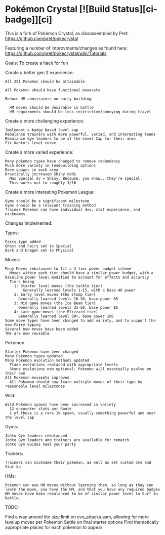# Pokémon Crystal [![Build Status][ci-badge]][ci]

This is a fork of Pokémon Crystal, as dissassembled by Pret:
https://github.com/pret/pokecrystal

Featuring a number of improvments/changes as found here:
https://github.com/pret/pokecrystal/wiki/Tutorials

Goals:
  To create a hack for fun

  Create a better gen 2 experience:
  
  
    All 251 Pokemon should be attainable
    
    All Pokemon should have functional movesets   
    
    Reduce HM constraints on party building
    
      HM moves should be desirable in battle
      HM requirments should be less restrictive/annoying during travel
      

  Create a more challenging experience:  
  
    Implement a badge based level cap
    Rebalance trainers with more powerful, varied, and interesting teams
    Rebalance Gym leaders to be at the Level Cap for their area
    Fix Kanto's level curve
    

  Create a more varied experience:
  
    Many pokemon types have changed to remove redundancy
    Much more variety in teambuilding options
    Rare spawns in each area
    Drastically increased Shiny odds
      Max Special dv = Shiny. Because, you know...they're special.
      This works out to roughly 1/16
      

  Create a more interesting Pokemon League:
  
    Gyms should be a significant milestone
    Gyms should be a relevant training method
    Trainer Pokemon can have individual dvs, stat experience, and nicknames

  
  

Changes Implemented:  

  Types:
  
    Fairy type added
    Ghost and Fairy set to Special
    Dark and Dragon set to Physical
    

  Moves:
  
    Many Moves rebalanced to fit a 4 tier power budget scheme
      Moves within each tier should have a similar power budget, with a baseline power level modified to account for effects and accuracy
      Tiers being
        1: Starter level moves (the tackle tier)
            Generally learned levels 1-15, with a base 40 power
        2: Early level moves (the stomp tier)
          Generally learned levels 16-30, base power 65
        3: Mid game moves (the Ice Beam tier)
          Generally learned levels 31-50, base power 85
        4: Late game moves (the Blizzard tier)
          Generally learned level 50+, base power 100
    Some move types have been changed to add variety, and to support the new Fairy typing 
    Several new moves have been added
    TMs are now reusable
      

  Pokemon:
  
    Starter Pokemon have been changed
    Many Pokemon types updated
    Many Pokemon evolution methods updated
      Trade evolutions replaced with appropriate levels
      Stone evolutions now optional; Pokemon will eventually evolve on their own
    All Pokemon movesets improved
      All Pokemon should now learn multiple moves of their type by reasonable level milestones
      
      
  Wild:
  
    Wild Pokemon spawns have been increased in variety
      12 encounter slots per Route
      1 of these is a rare 1% spawn, usually something powerful and near the level cap
      

  Gyms:
  
    Johto Gym leaders rebalanced 
    Johto Gym leaders and trainers are available for rematch
    Johto Gym Guides heal your party
    

  Trainers:
  
    Trainers can nickname their pokemon, as well as set custom dvs and Stat Xp

  HMs:

    Pokemon can use HM moves without learning them, so long as they can learn the move, you have the HM, and that you have any required badges
    HM moves have been rebalanced to be of similar power level to Surf in battle.


TODO:

  Find a way around the size limit on evo_attacks.asm, allowing for more levelup moves per Pokemon
  Settle on final starter options
  Find thematically appropriate places for each pokemon to appear
  
